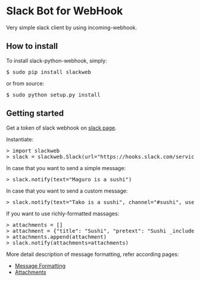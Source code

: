 # Slack Bot for WebHook

Very simple slack client by using incoming-webhook.

## How to install

To install slack-python-webhook, simply:

<pre>
$ sudo pip install slackweb
</pre>

or from source:

<pre>
$ sudo python setup.py install
</pre>

## Getting started

Get a token of slack webhook on [slack page](https://my.slack.com/services/new/incoming-webhook/).

Instantiate:
<pre>
> import slackweb
> slack = slackweb.Slack(url="https://hooks.slack.com/services/T00000000/B00000000/XXXXXXXXXXXXXXXXXXXXXXXX")
</pre>

In case that you want to send a simple message:

<pre>
> slack.notify(text="Maguro is a sushi")
</pre>

In case that you want to send a custom message:

<pre>
> slack.notify(text="Tako is a sushi", channel="#sushi", username="sushi-bot", icon_emoji=":sushi:")
</pre>

If you want to use richly-formatted massages:

<pre>
> attachments = []
> attachment = {"title": "Sushi", "pretext": "Sushi _includes_ gunkanmaki", "text": "Eating *right now!*", "mrkdwn_in": ["text", "pretext"]}
> attachments.append(attachment)
> slack.notify(attachments=attachments)
</pre>

More detail description of message formatting, refer according pages:

- [Message Formatting](https://api.slack.com/docs/formatting)
- [Attachments](https://api.slack.com/docs/attachments)

